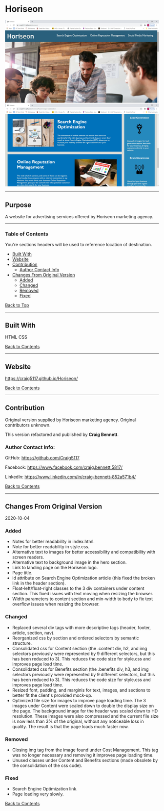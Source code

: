 # Horiseon
![Screenshot of Horiseon page top](./screenshots/pagetop-screenshot.jpg)
![Screenshot of Horiseon page content](./screenshots/content-screenshot.jpg)

---

## Purpose
A website for advertising services offered by Horiseon marketing agency.

---

### Table of Contents
You're sections headers will be used to reference location of destination.

- [Built With](#built-with)
- [Website](#website)
- [Contribution](#contribution)
    - [Author Contact Info](#author-contact-info)
- [Changes From Original Version](#changes-from-original-version)
    - [Added](#added)
    - [Changed](#changed)
    - [Removed](#removed)
    - [Fixed](#fixed)

[Back to Top](#Horiseon)

---

## Built With
HTML
CSS

[Back to Contents](#table-of-contents)

---

## Website
https://craig5117.github.io/Horiseon/

[Back to Contents](#table-of-contents)

---

## Contribution
Original version supplied by Horiseon marketing agency. Original contributors unknown.

This version refactored and published by **Craig Bennett**.


### Author Contact Info:

GitHub: https://github.com/Craig5117

Facebook: https://www.facebook.com/craig.bennett.5817/

LinkedIn: https://www.linkedin.com/in/craig-bennett-852a571b4/

[Back to Contents](#table-of-contents)

---

## Changes From Original Version
2020-10-04

### Added
- Notes for better readability in index.html.
- Note for better readability in style.css. 
- Alternative text to images for better accessibility and compatibility with screen readers.
- Alternative text to background image in the hero section.
- Link to landing page on the Horiseon logo.
- Page title.
- id attribute on Search Engine Optimization article (this fixed the broken link in the header section).
- Float-left/float-right classes to the 3 div containers under content section. This fixed issues with text moving when resizing the browser. 
- Width parameters to content section and min-width to body to fix text overflow issues when resizing the browser.

### Changed
- Replaced several div tags with more descriptive tags (header, footer, article, section, nav).
- Reorganized css by section and ordered selectors by semantic structure.
- Consolidated css for Content section (the .content div, h2, and img selectors previously were represented by 9 different selectors, but this has been reduced to 3). This reduces the code size for style.css and improves page load time.
- Consolidated css for Benefits section (the .benefits div, h3, and img selectors previously were represented by 9 different selectors, but this has been reduced to 3). This reduces the code size for style.css and improves page load time.
- Resized font, padding, and marginis for text, images, and sections to better fit the client's provided mock-up. 
- Optimized file size for images to improve page loading time. The 3 images under Content were scaled down to double the display size on the page. The background image for the header was scaled down to HD resolution. These images were also compressed and the current file size is now less than 3% of the original, without any noticeable loss in quality. The result is that the page loads much faster now. 

### Removed
- Closing img tag from the image found under Cost Management. This tag was no longer necessary and removing it improves page loading time.
- Unused classes under Content and Benefits sections (made obsolete by the consolidation of the css code).

### Fixed
- Search Engine Optimization link.
- Page loading very slowly.

[Back to Contents](#table-of-contents)